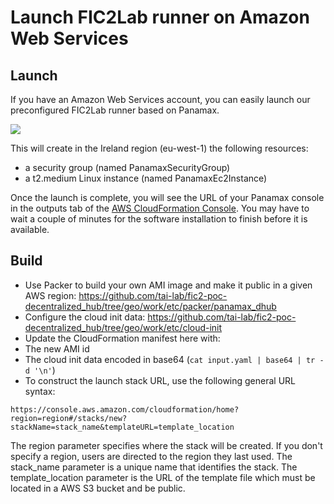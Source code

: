 # Launch FIC2Lab runner on Amazon Web Services

## Launch

If you have an Amazon Web Services account, you can easily launch our preconfigured FIC2Lab runner based on Panamax.

<a href="https://console.aws.amazon.com/cloudformation/home?region=eu-west-1#/stacks/new?stackName=FIC2Lab&templateURL=https://s3-eu-west-1.amazonaws.com/fic2lab/panamax-cloudformation-ireland-nokey.json"><img src="https://s3.amazonaws.com/cloudformation-examples/cloudformation-launch-stack.png"></a>

This will create in the Ireland region (eu-west-1) the following resources:
* a security group (named PanamaxSecurityGroup)
* a t2.medium Linux instance (named PanamaxEc2Instance)

Once the launch is complete, you will see the URL of your Panamax console in the outputs tab of the [AWS CloudFormation Console](https://eu-west-1.console.aws.amazon.com/cloudformation/home?region=eu-west-1). You may have to wait a couple of minutes for the software installation to finish before it is available.

## Build

* Use Packer to build your own AMI image and make it public in a given AWS region: https://github.com/tai-lab/fic2-poc-decentralized_hub/tree/geo/work/etc/packer/panamax_dhub
* Configure the cloud init data: https://github.com/tai-lab/fic2-poc-decentralized_hub/tree/geo/work/etc/cloud-init
* Update the CloudFormation manifest here with:
 * The new AMI id
 * The cloud init data encoded in base64 (`cat input.yaml | base64 | tr -d '\n'`)
* To construct the launch stack URL, use the following general URL syntax:

```
https://console.aws.amazon.com/cloudformation/home?region=region#/stacks/new?stackName=stack_name&templateURL=template_location
```

The region parameter specifies where the stack will be created. If you don't specify a region, users are directed to the region they last used. The stack_name parameter is a unique name that identifies the stack. The template_location  parameter is the URL of the template file which must be located in a AWS S3 bucket and be public.

